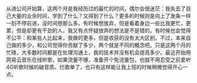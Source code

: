 从进公司开始算，这两个月是我经历过的最忙的时间，偶尔会很迷茫：我失去了自己大量的业余时间，学到了什么？又得到了什么？更多的时候则是向上了发条一样一刻不停前进，没时间想那么多。有时候想放弃，但是看着身边一些比我更忙，更累，但是却更有干劲的人，我又有点怀疑放弃的想法是不是错的。有时候也会觉得不公平：和某些人比起来，我做的更多，但是收获的没有太大区别。不过，本来自己做的多少，和公司觉得你贡献了多少，两个就是不同的概念吧。只是这两个月的忙碌，大多数时间都是在处理沟通上，我的技术并没有机会提高多少。最近开始用网易云音乐在线听歌，如果流量不够，准备开个免流量包，也就不用忍受之前爱听4G听歌时候的破音质、烂歌单了，也只有这样能让我上班的时候稍微觉得开心一点。
